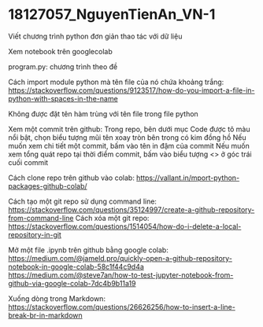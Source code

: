# 18127057_NguyenTienAn_VN-1
Viết chương trình python đơn giản thao tác với dữ liệu

Xem notebook trên googlecolab

program.py: chương trình theo đề

Cách import module python mà tên file của nó chứa khoảng trắng:
https://stackoverflow.com/questions/9123517/how-do-you-import-a-file-in-python-with-spaces-in-the-name

Không được đặt tên hàm trùng với tên file trong file python

Xem một commit trên github:
    Trong repo, bên dưới mục Code được tô màu nổi bật, chọn biểu tượng mũi tên xoay tròn bên trong có kim đồng hồ
        Nếu muốn xem chi tiết một commit, bấm vào tên in đậm của commit
        Nếu muốn xem tổng quát repo tại thời điểm commit, bấm vào biểu tượng <> ở góc trái cuối commit

Cách clone repo trên github vào colab:
https://vallant.in/mport-python-packages-github-colab/

Cách tạo một git repo sử dụng command line: 
https://stackoverflow.com/questions/35124997/create-a-github-repository-from-command-line
Cách xóa một git repo: 
https://stackoverflow.com/questions/1514054/how-do-i-delete-a-local-repository-in-git

Mở một file .ipynb trên github bằng google colab:
https://medium.com/@jameld.pro/quickly-open-a-github-repository-notebook-in-google-colab-58c1f44c9d4a
https://medium.com/@steve7an/how-to-test-jupyter-notebook-from-github-via-google-colab-7dc4b9b11a19

Xuống dòng trong Markdown:
https://stackoverflow.com/questions/26626256/how-to-insert-a-line-break-br-in-markdown